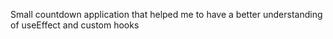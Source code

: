 Small countdown application that helped me to have a better understanding of useEffect and custom hooks
